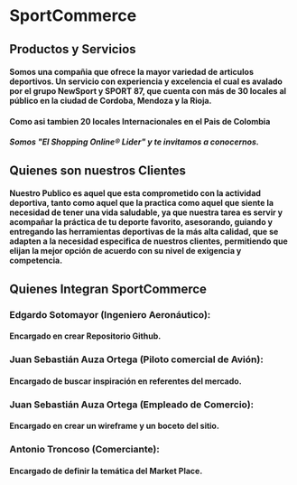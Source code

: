 # SportCommerce
## Productos y Servicios
#### Somos una compañia que ofrece la mayor variedad de articulos deportivos. Un servicio con experiencia y excelencia el cual es avalado por el grupo NewSport y SPORT 87, que cuenta con más de 30 locales al público en la ciudad de Cordoba, Mendoza y la Rioja.
#### Como asi tambien 20 locales Internacionales en el Pais de Colombia
##### Somos "El Shopping Online® Lider" y te invitamos a conocernos.

## Quienes son nuestros Clientes
#### Nuestro Publico es aquel que esta comprometido con la actividad deportiva, tanto como aquel que la practica como aquel que siente la necesidad de tener una vida saludable, ya que nuestra tarea es servir y acompañar la práctica de tu deporte favorito, asesorando, guiando y entregando las herramientas deportivas de la más alta calidad, que se adapten a la necesidad especifica de nuestros clientes, permitiendo que elijan la mejor opción de acuerdo con su nivel de exigencia y competencia.

## Quienes Integran SportCommerce
### **Edgardo Sotomayor** (Ingeniero Aeronáutico):
#### Encargado en crear Repositorio Github.
### **Juan Sebastián Auza Ortega** (Piloto comercial de Avión):
#### Encargado de buscar inspiración en referentes del mercado.
### **Juan Sebastián Auza Ortega** (Empleado de Comercio):
#### Encargado en crear un wireframe y un boceto del sitio.
### **Antonio Troncoso** (Comerciante):
#### Encargado de definir la temática del Market Place.

